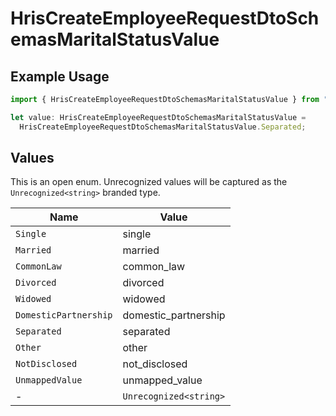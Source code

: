 # HrisCreateEmployeeRequestDtoSchemasMaritalStatusValue

## Example Usage

```typescript
import { HrisCreateEmployeeRequestDtoSchemasMaritalStatusValue } from "@stackone/stackone-client-ts/sdk/models/shared";

let value: HrisCreateEmployeeRequestDtoSchemasMaritalStatusValue =
  HrisCreateEmployeeRequestDtoSchemasMaritalStatusValue.Separated;
```

## Values

This is an open enum. Unrecognized values will be captured as the `Unrecognized<string>` branded type.

| Name                   | Value                  |
| ---------------------- | ---------------------- |
| `Single`               | single                 |
| `Married`              | married                |
| `CommonLaw`            | common_law             |
| `Divorced`             | divorced               |
| `Widowed`              | widowed                |
| `DomesticPartnership`  | domestic_partnership   |
| `Separated`            | separated              |
| `Other`                | other                  |
| `NotDisclosed`         | not_disclosed          |
| `UnmappedValue`        | unmapped_value         |
| -                      | `Unrecognized<string>` |